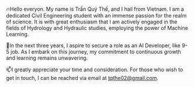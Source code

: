 🔥Hello everyon. My name is Trần Quý Thế, and I hail from Vietnam.
I am a dedicated Civil Engineering student with an immense passion for the realm of science.
It is with great enthusiasm that I am actively engaged in the fields of Hydrology and Hydraulic studies, employing the power of Machine Learning.

🌱In the next three years, I aspire to secure a role as an AI Developer, like 9-5 job.
As I embark on this journey, my commitment to continuous growth and learning remains unwavering.

📫I greatly appreciate your time and consideration. For those who wish to get in touch, I can be reached via email at tqthe02@gmail.com.
